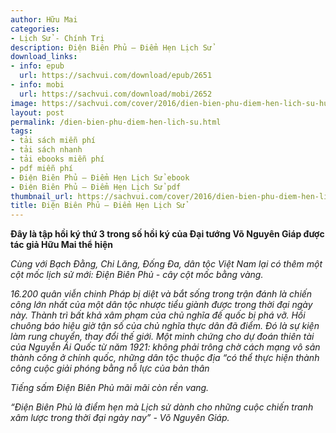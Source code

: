 ```yaml
---
author: Hữu Mai
categories:
- Lịch Sử - Chính Trị
description: Điện Biên Phủ – Điểm Hẹn Lịch Sử
download_links:
- info: epub
  url: https://sachvui.com/download/epub/2651
- info: mobi
  url: https://sachvui.com/download/mobi/2652
image: https://sachvui.com/cover/2016/dien-bien-phu-diem-hen-lich-su-huu-mai.jpg
layout: post
permalink: /dien-bien-phu-diem-hen-lich-su.html
tags:
- tải sách miễn phí
- tải sách nhanh
- tải ebooks miễn phí
- pdf miễn phí
- Điện Biên Phủ – Điểm Hẹn Lịch Sử ebook
- Điện Biên Phủ – Điểm Hẹn Lịch Sử pdf
thumbnail_url: https://sachvui.com/cover/2016/dien-bien-phu-diem-hen-lich-su-huu-mai.jpg
title: Điện Biên Phủ – Điểm Hẹn Lịch Sử
---
```


 <div class="item-desc text-justify"> <p><strong>Đây là tập hồi ký thứ 3 trong số hồi ký của Đại tướng Võ Nguyên Giáp được tác giả Hữu Mai thể hiện</strong></p><p><em>Cùng với Bạch Đằng, Chi Lăng, Đống Đa, dân tộc Việt Nam lại có thêm một cột mốc lịch sử mới: Điện Biên Phủ - cây cột mốc bằng vàng.</em></p><p><em>16.200 quân viễn chinh Pháp bị diệt và bắt sống trong trận đánh là chiến công lớn nhất của một dân tộc nhược tiểu giành được trong thời đại ngày này. Thành trì bất khả xâm phạm của chủ nghĩa đế quốc bị phá vỡ. Hồi chuông báo hiệu giờ tận số của chủ nghĩa thực dân đã điểm. Đó là sự kiện làm rung chuyển, thay đổi thế giới. Một minh chứng cho dự đoán thiên tài của Nguyễn Ái Quốc từ năm 1921: không phải trông chờ cách mạng vô sản thành công ở chính quốc, những dân tộc thuộc địa “có thể thực hiện thành công cuộc giải phóng bằng nỗ lực của bản thân</em></p><p><em>Tiếng sấm Điện Biên Phủ mãi mãi còn rền vang.</em></p><p><em>“Điện Biên Phủ là điểm hẹn mà Lịch sử dành cho những cuộc chiến tranh xâm lược trong thời đại ngày nay” - Võ Nguyên Giáp.</em></p> </div>
